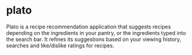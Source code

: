 # plato
Plato is a recipe recommendation application that suggests recipes depending on the ingredients in your pantry, or the ingredients typed into the search bar. It refines its suggestions based on your viewing history, searches and like/dislike ratings for recipes.
